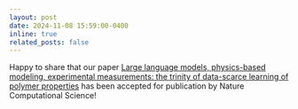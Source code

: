 ```yaml
---
layout: post
date: 2024-11-08 15:59:00-0400
inline: true
related_posts: false
---
```


Happy to share that our paper <a href="https://arxiv.org/abs/2407.02770" target="_blank">Large language models, physics-based modeling, experimental measurements: the trinity of data-scarce learning of polymer properties</a> has been accepted for publication by Nature Computational Science!
